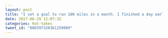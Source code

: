 ```yaml
---
layout: post
title: "I set a goal to run 100 miles in a month. I finished a day early!"
date: 2017-06-29 12:07:32
categories: hot-takes
tweet_id: "880397320361259009"
---
```



<!-- Original tweet: https://twitter.com/i/status/880397320361259009 -->